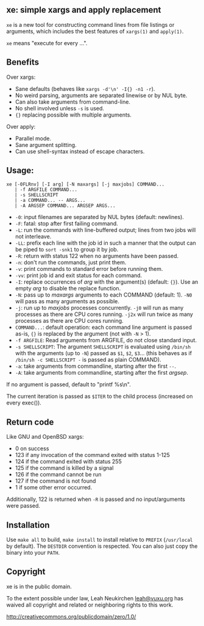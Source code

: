 ## xe: simple xargs and apply replacement

`xe` is a new tool for constructing command lines from file listings
or arguments, which includes the best features of `xargs(1)` and
`apply(1)`.

`xe` means "execute for every ...".

## Benefits

Over xargs:
* Sane defaults (behaves like `xargs -d'\n' -I{} -n1 -r`).
* No weird parsing, arguments are separated linewise or by NUL byte.
* Can also take arguments from command-line.
* No shell involved unless `-s` is used.
* `{}` replacing possible with multiple arguments.

Over apply:
* Parallel mode.
* Sane argument splitting.
* Can use shell-syntax instead of escape characters.

## Usage:

	xe [-0FLRnv] [-I arg] [-N maxargs] [-j maxjobs] COMMAND...
	   | -f ARGFILE COMMAND...
	   | -s SHELLSCRIPT
	   | -a COMMAND... -- ARGS...
	   | -A ARGSEP COMMAND... ARGSEP ARGS...

* `-0`: input filenames are separated by NUL bytes (default: newlines).
* `-F`: fatal: stop after first failing command.
* `-L`: run the commands with line-buffered output; lines from two jobs
  will not interleave.
* `-LL`: prefix each line with the job id in such a manner that the
  output can be piped to `sort -snk1` to group it by job.
* `-R`: return with status 122 when no arguments have been passed.
* `-n`: don't run the commands, just print them.
* `-v`: print commands to standard error before running them.
* `-vv`: print job id and exit status for each command.
* `-I`: replace occurrences of *arg* with the argument(s) (default: `{}`).
  Use an empty *arg* to disable the replace function.
* `-N`: pass up to *maxargs* arguments to each COMMAND (default: 1).
  `-N0` will pass as many arguments as possible.
* `-j`: run up to *maxjobs* processes concurrently.
  `-j0` will run as many processes as there are CPU cores running.
  `-j2x` will run twice as many processes as there are CPU cores running.
* `COMMAND...`: default operation: each command line argument is
  passed as-is, `{}` is replaced by the argument (not with `-N` > 1).
* `-f ARGFILE`: Read arguments from ARGFILE, do not close standard input.
* `-s SHELLSCRIPT`: The argument `SHELLSCRIPT` is evaluated using `/bin/sh`
  with the arguments (up to `-N`) passed as `$1`, `$2`, `$3`...
  (this behaves as if `/bin/sh -c SHELLSCRIPT -` is passed as plain COMMAND).
* `-a`: take arguments from commandline, starting after the first `--`.
* `-A`: take arguments from commandline, starting after the first *argsep*.

If no argument is passed, default to "printf %s\n".

The current iteration is passed as `$ITER` to the child process
(increased on every exec()).

## Return code

Like GNU and OpenBSD xargs:

* 0 on success
* 123 if any invocation of the command exited with status 1-125
* 124 if the command exited with status 255
* 125 if the command is killed by a signal
* 126 if the command cannot be run
* 127 if the command is not found
* 1 if some other error occurred.

Additionally, 122 is returned when `-R` is passed and no
input/arguments were passed.

## Installation

Use `make all` to build, `make install` to install relative to `PREFIX`
(`/usr/local` by default).  The `DESTDIR` convention is respected.
You can also just copy the binary into your `PATH`.

## Copyright

xe is in the public domain.

To the extent possible under law,
Leah Neukirchen <leah@vuxu.org>
has waived all copyright and related or
neighboring rights to this work.

http://creativecommons.org/publicdomain/zero/1.0/

